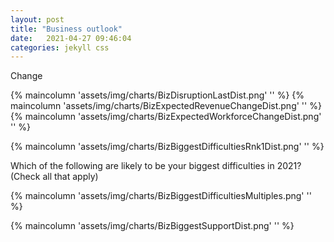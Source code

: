 ```yaml
---
layout: post
title: "Business outlook"
date:   2021-04-27 09:46:04
categories: jekyll css
---
```

 
Change

{% maincolumn 'assets/img/charts/BizDisruptionLastDist.png' '' %}
{% maincolumn 'assets/img/charts/BizExpectedRevenueChangeDist.png' '' %}
{% maincolumn 'assets/img/charts/BizExpectedWorkforceChangeDist.png' '' %}

{% maincolumn 'assets/img/charts/BizBiggestDifficultiesRnk1Dist.png' '' %}


Which of the following are likely to be your biggest difficulties in 2021? (Check all that apply)

{% maincolumn 'assets/img/charts/BizBiggestDifficultiesMultiples.png' '' %}


{% maincolumn 'assets/img/charts/BizBiggestSupportDist.png' '' %}
